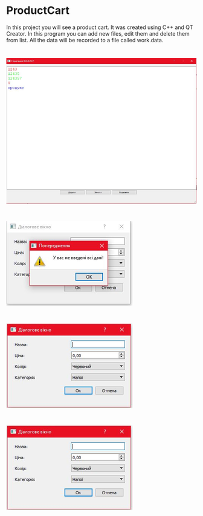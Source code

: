 # ProductCart

In this project you will see a product cart. It was created using C++ and QT Creator. In this program you can add new files, edit them and delete them from list. All the data will be recorded to a file called work.data.


# ![alt text](https://github.com/PanVova/ProductCart/blob/main/Photos/1234.JPG)
# ![alt text](https://github.com/PanVova/ProductCart/blob/main/Photos/12356.JPG)
# ![alt text](https://github.com/PanVova/ProductCart/blob/main/Photos/6.JPG)
# ![alt text](https://github.com/PanVova/ProductCart/blob/main/Photos/6.JPG)
